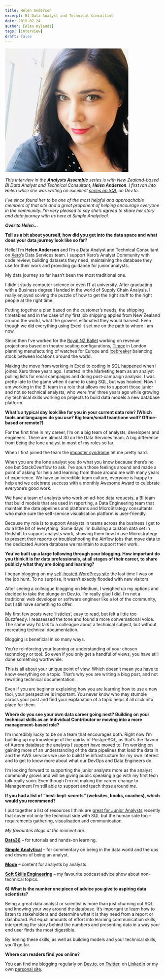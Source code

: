 ```yaml
---
title: Helen Anderson
excerpt: BI Data Analyst and Technical Consultant
date: 2019-02-24
author: [Alan Hylands]
tags: [interview]
draft: false
---
```

![Helen Anderson](img/helen_anderson.jpg)

_This interview in the **Analysts Assemble** series is with New Zealand-based BI Data Analyst and Technical Consultant, **Helen Anderson**. I first ran into Helen while she was writing an excellent [series on SQL][1] on Dev.to._

_I&#8217;ve since found her to be one of the most helpful and approachable members of that site and a great proponent of helping encourage everyone in the community. I&#8217;m very pleased to say she&#8217;s agreed to share her story and data journey with us here at Simple Analytical._

_**Over to Helen&#8230;**_

**Tell us a bit about yourself, how did you get into the data space and what does your data journey look like so far?**

Hello! I’m **Helen Anderson** and I’m a Data Analyst and Technical Consultant on [Xero][2]’s Data Services team. I support Xero’s Analyst Community with code review, building datasets they need, maintaining the database they use for their work and providing guidance for junior analysts.

My data journey so far hasn’t been the most traditional one.

I didn’t study computer science or even IT at university. After graduating with a Business degree I landed in the world of Supply Chain Analysis. I really enjoyed solving the puzzle of how to get the right stuff to the right people at the right time.

Putting together a plan based on the customer&#8217;s needs, the shipping timetables and in the case of my first job shipping apples from New Zealand around the world, what the growers estimated they would harvest. Even though we did everything using Excel it set me on the path to where I am now.

Since then I’ve worked for the [Royal NZ Ballet][3] working on revenue projections based on theatre seating configurations, [Timex][4] in London planning manufacturing of watches for Europe and [Icebreaker][5] balancing stock between locations around the world.

Making the move from working in Excel to coding in SQL happened when I joined Xero three years ago. I started in the Marketing team as an analyst pulling lists for email campaigns and doing post-campaign analysis. I was pretty late to the game when it came to using SQL, but was hooked. Now I am working in the BI team in a role that allows me to support those junior and not so technical analysts, who were ‘me’ three years ago while growing my technical skills working on projects to build data models a new database platform.

**What’s a typical day look like for you in your current data role? (Which tools and languages do you use? Big team/small team/lone wolf? Office-based or remote?)**

For the first time in my career, I’m on a big team of analysts, developers and engineers. There are almost 30 on the Data Services team. A big difference from being the lone analyst in most of my roles so far.

When I first joined the team the [imposter syndrome][6] hit me pretty hard.

When you are the lone analyst you do what you know because there’s no one but StackOverflow to ask. I’ve spun those feelings around and made a point of asking for help and learning from those around me with many years of experience. We have an incredible team culture, everyone is happy to help and we celebrate success with a monthly Awesome Award to celebrate everyone’s good work.

We have a team of analysts who work on ad-hoc data requests, a BI team that build models that are used in reporting, a Data Engineering team that maintain the data pipelines and platforms and MicroStrategy consultants who make sure the self-service visualisation platform is user-friendly.

Because my role is to support Analysts in teams across the business I get to do a little bit of everything. Some days I’m building a custom data set in Redshift to support analysts work, showing them how to use Microstrategy to present their reports or troubleshooting the Airflow jobs that move data to the dedicated Aurora database we maintain to support their work.

**You&#8217;ve built up a large following through your blogging. How important do you think it is for data professionals, at all stages of their career, to share publicly what they are doing and learning?**

I began blogging on my [self-hosted WordPress site][7] the last time I was on the job hunt. To no surprise, it wasn’t exactly flooded with new visitors.

After seeing a colleague blogging on Medium, I weighed up my options and decided to take the plunge on Dev.to. I’m really glad I did. I’m not a traditional web developer or software engineer like a lot of the community, but I still have something to offer.

My first few posts were ‘listicles’, easy to read, but felt a little too Buzzfeedy. I reassessed the tone and found a more conversational voice. The same way I’d talk to a colleague about a technical subject, but without recreating technical documentation.

Blogging is beneficial in so many ways.

You&#8217;re reinforcing your learning or understanding of your chosen technology or tool. So even if you only get a handful of views, you have still done something worthwhile.

This is all about your unique point of view. Which doesn&#8217;t mean you have to know everything on a topic. That&#8217;s why you are writing a blog post, and not rewriting technical documentation.

Even if you are beginner explaining how you are learning how to use a new tool, your perspective is important. You never know who may stumble across your post and find your explanation of a topic helps it all click into place for them.

**Where do you see your own data career going next? Building on your technical skills as an Individual Contributor or moving into a more management-based role?**

I’m incredibly lucky to be on a team that encourages both. Right now I’m building up my knowledge of the quirks of PostgreSQL, as that’s the flavour of Aurora database the analysts I support have moved to. I’m working on gaining more of an understanding of the data pipelines that load the data in and the AWS services we use to build the infrastructure for my own interest and to get to know more about what our DevOps and Data Engineers do.

I’m looking forward to supporting the junior analysts more as the analyst community grows and will be giving public speaking a go with my first tech talk really soon. Even though I’m not making the career change to Management I’m still able to support and teach those around me.

**If you had a list of “best-kept-secrets” (websites, books, coaches), which would you recommend?**

I put together a list of resources I think are [great for Junior Analysts][8] recently that cover not only the technical side with SQL but the human side too &#8211; requirements gathering, visualisation and communication.

_My favourites blogs at the moment are:_

**[Data36](https://data36.com/)** &#8211; for tutorials and hands-on learning.

**[Simple Analytical](https://alanhylands.com/)** &#8211; for commentary on being in the data world and the ups and downs of being an analyst.

**[Mode](https://mode.com/blog/)** &#8211; content for analysts by analysts.

**[Soft Skills Engineering](https://softskills.audio/)** &#8211; my favourite podcast advice show about non-technical topics.

**6) What is the number one piece of advice you give to aspiring data scientists?**

Being a great data analyst or scientist is more than just churning out SQL and knowing your way around the database. It&#8217;s important to learn how to listen to stakeholders and determine what it is they need from a report or dashboard. Put equal amounts of effort into learning communication skills, interpreting the story behind the numbers and presenting data in a way your end user finds the most digestible.

By honing these skills, as well as building models and your technical skills, you’ll go far.

**Where can readers find you online?**

You can find me blogging regularly on [Dev.to][9], on [Twitter][10], on [LinkedIn][11] or my own [personal site][7].

 [1]: https://dev.to/helenanders26/sql-series-all-about-sql-joins-15ol
 [2]: https://www.xero.com
 [3]: https://rnzb.org.nz/
 [4]: https://www.timex.co.uk/
 [5]: https://nz.icebreaker.com/en/home
 [6]: https://dev.to/helenanders26/how-im-dealing-with-imposter-syndrome-and-stress-4fdm
 [7]: http://www.helenanderson.co.nz/
 [8]: https://dev.to/helenanders26/resources-for-beginner-data-analysts-4pm6
 [9]: https://dev.to/helenanders26
 [10]: https://twitter.com/helenanders26
 [11]: https://www.linkedin.com/in/helenanders26